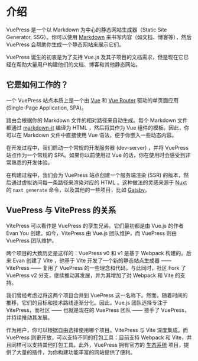 # 介绍

VuePress 是一个以 Markdown 为中心的静态网站生成器（Static Site Generator, SSG）。你可以使用 [Markdown](https://zh.wikipedia.org/wiki/Markdown) 来书写内容（如文档、博客等），然后 VuePress 会帮助你生成一个静态网站来展示它们。

VuePress 诞生的初衷是为了支持 Vue.js 及其子项目的文档需求，但是现在它已经在帮助大量用户构建他们的文档、博客和其他静态网站。

## 它是如何工作的？

一个 VuePress 站点本质上是一个由 [Vue](https://vuejs.org/) 和 [Vue Router](https://router.vuejs.org) 驱动的单页面应用 (Single-Page Application, SPA)。

路由会根据你的 Markdown 文件的相对路径来自动生成。每个 Markdown 文件都通过 [markdown-it](https://github.com/markdown-it/markdown-it) 编译为 HTML ，然后将其作为 Vue 组件的模板。因此，你可以在 Markdown 文件中直接使用 Vue 语法，便于你嵌入一些动态内容。

在开发过程中，我们启动一个常规的开发服务器 (dev-server) ，并将 VuePress 站点作为一个常规的 SPA。如果你以前使用过 Vue 的话，你在使用时会感受到非常熟悉的开发体验。

在构建过程中，我们会为 VuePress 站点创建一个服务端渲染 (SSR) 的版本，然后通过虚拟访问每一条路径来渲染对应的 HTML 。这种做法的灵感来源于 [Nuxt](https://nuxtjs.org/) 的 `nuxt generate` 命令，以及其他的一些项目，比如 [Gatsby](https://www.gatsbyjs.org/)。

## VuePress 与 VitePress 的关系

VitePress 可以看作是 VuePress 的孪生兄弟。它们最初都是由 Vue.js 的作者 Evan You 创建。如今，VitePress 由 Vue.js 团队维护，而 VuePress 则由 VuePress 团队维护。

两个项目的大致历史是这样的：VuePress v0 和 v1 是基于 Webpack 构建的。后来 Evan 创建了 Vite ，他基于 Vite 开发了一个新的静态站点生成器 —— VitePress —— 复用了 VuePress 的一些理念和代码。与此同时，社区 Fork 了 VuePress v2 分支，继续推动其发展，并为其增加了对 Webpack 和 Vite 的支持。

我们曾经考虑过将这两个项目合并到 VuePress 这一名称下。然而，随着时间的推移，它们的目标和技术路线逐渐分化。因此，Vue.js 团队选择专注于 VitePress，而社区 —— 也就是现在的 VuePress 团队 —— 接手了 VuePress，并持续推动其发展。

作为用户，你可以根据自由选择使用哪个项目。VitePress 与 Vite 深度集成。而 VuePress 则更开放，可以支持不同的打包工具：目前支持 Webpack 和 Vite，并且同样可以支持其他打包工具。此外，VuePress 拥有官方的 [生态系统](https://ecosystem.vuejs.press/) 项目，提供了大量的插件，为你构建功能丰富的网站提供了便利。
